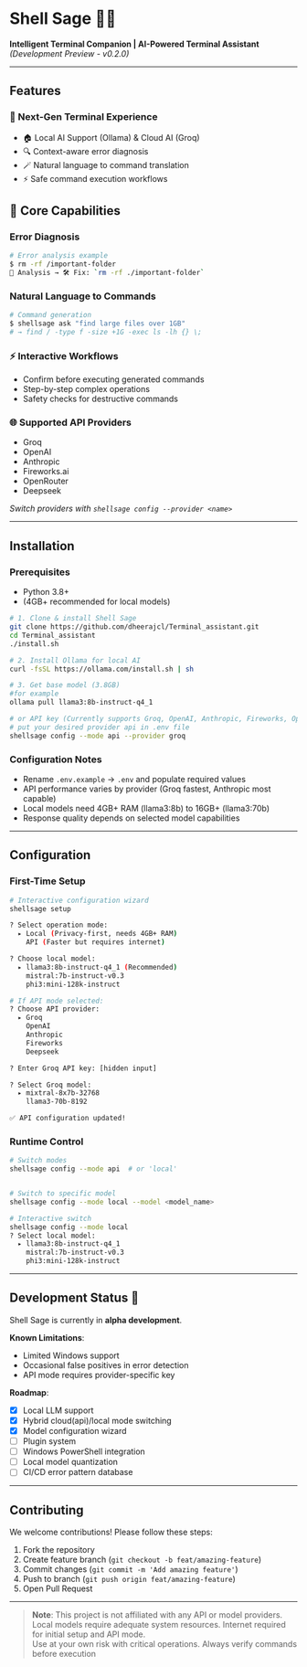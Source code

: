 # Shell Sage 🐚✨

**Intelligent Terminal Companion | AI-Powered Terminal Assistant**  
*(Development Preview - v0.2.0)*

---

## Features

### 🌟 Next-Gen Terminal Experience
- 🏠 Local AI Support (Ollama) & Cloud AI (Groq)
- 🔍 Context-aware error diagnosis
- 🪄 Natural language to command translation
- ⚡ Safe command execution workflows

## 🔧 Core Capabilities

### Error Diagnosis

```bash
# Error analysis example
$ rm -rf /important-folder
🔎 Analysis → 🛠️ Fix: `rm -rf ./important-folder`
```

### Natural Language to Commands

```bash
# Command generation
$ shellsage ask "find large files over 1GB"
# → find / -type f -size +1G -exec ls -lh {} \;
```

### ⚡ Interactive Workflows
- Confirm before executing generated commands
- Step-by-step complex operations
- Safety checks for destructive commands

### 🌐 Supported API Providers
- Groq
- OpenAI
- Anthropic 
- Fireworks.ai
- OpenRouter
- Deepseek

*Switch providers with `shellsage config --provider <name>`*

---

## Installation

### Prerequisites
- Python 3.8+
- (4GB+ recommended for local models)

```bash
# 1. Clone & install Shell Sage
git clone https://github.com/dheerajcl/Terminal_assistant.git
cd Terminal_assistant
./install.sh

# 2. Install Ollama for local AI
curl -fsSL https://ollama.com/install.sh | sh

# 3. Get base model (3.8GB) 
#for example
ollama pull llama3:8b-instruct-q4_1

# or API key (Currently supports Groq, OpenAI, Anthropic, Fireworks, OpenRouter, Deepseek)
# put your desired provider api in .env file 
shellsage config --mode api --provider groq


```

### Configuration Notes
- Rename `.env.example` → `.env` and populate required values
- API performance varies by provider (Groq fastest, Anthropic most capable)
- Local models need 4GB+ RAM (llama3:8b) to 16GB+ (llama3:70b)
- Response quality depends on selected model capabilities

---

## Configuration

### First-Time Setup
```bash
# Interactive configuration wizard
shellsage setup

? Select operation mode: 
  ▸ Local (Privacy-first, needs 4GB+ RAM) 
    API (Faster but requires internet)

? Choose local model:
  ▸ llama3:8b-instruct-q4_1 (Recommended)
    mistral:7b-instruct-v0.3
    phi3:mini-128k-instruct

# If API mode selected:
? Choose API provider:
  ▸ Groq
    OpenAI
    Anthropic
    Fireworks
    Deepseek

? Enter Groq API key: [hidden input]

? Select Groq model:
  ▸ mixtral-8x7b-32768 
    llama3-70b-8192

✅ API configuration updated!

```

### Runtime Control

```bash
# Switch modes
shellsage config --mode api  # or 'local'


# Switch to specific model
shellsage config --mode local --model <model_name>

# Interactive switch
shellsage config --mode local
? Select local model: 
  ▸ llama3:8b-instruct-q4_1 
    mistral:7b-instruct-v0.3
    phi3:mini-128k-instruct
```

---

## Development Status 🚧

Shell Sage is currently in **alpha development**.  

**Known Limitations**:
- Limited Windows support
- Occasional false positives in error detection
- API mode requires provider-specific key

**Roadmap**:
- [x] Local LLM support
- [x] Hybrid cloud(api)/local mode switching
- [x] Model configuration wizard
- [ ] Plugin system
- [ ] Windows PowerShell integration
- [ ] Local model quantization
- [ ] CI/CD error pattern database

---

## Contributing

We welcome contributions! Please follow these steps:

1. Fork the repository
2. Create feature branch (`git checkout -b feat/amazing-feature`)
3. Commit changes (`git commit -m 'Add amazing feature'`)
4. Push to branch (`git push origin feat/amazing-feature`)
5. Open Pull Request

---


> **Note**: This project is not affiliated with any API or model providers.  
> Local models require adequate system resources.
> Internet required for initial setup and API mode.  
> Use at your own risk with critical operations.
> Always verify commands before execution
